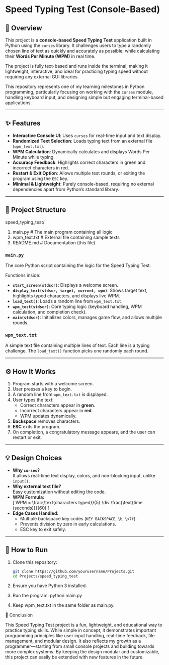 # Speed Typing Test (Console-Based)

## 📖 Overview
This project is a **console-based Speed Typing Test** application built in Python using the `curses` library. It challenges users to type a randomly chosen line of text as quickly and accurately as possible, while calculating their **Words Per Minute (WPM)** in real time.  

The project is fully text-based and runs inside the terminal, making it lightweight, interactive, and ideal for practicing typing speed without requiring any external GUI libraries.  

This repository represents one of my learning milestones in Python programming, particularly focusing on working with the `curses` module, handling keyboard input, and designing simple but engaging terminal-based applications.  

---

## ✨ Features
- **Interactive Console UI**: Uses `curses` for real-time input and text display.  
- **Randomized Text Selection**: Loads typing text from an external file (`wpm_text.txt`).  
- **WPM Calculation**: Dynamically calculates and displays Words Per Minute while typing.  
- **Accuracy Feedback**: Highlights correct characters in green and incorrect characters in red.  
- **Restart & Exit Option**: Allows multiple test rounds, or exiting the program using the `ESC` key.  
- **Minimal & Lightweight**: Purely console-based, requiring no external dependencies apart from Python’s standard library.  

---

## 📂 Project Structure

speed_typing_test/

1. main.py # The main program containing all logic
2.  wpm_text.txt # External file containing sample texts
3.   README.md # Documentation (this file)


### `main.py`
The core Python script containing the logic for the Speed Typing Test.  

Functions inside:
- **`start_screen(stdscr)`**: Displays a welcome screen.  
- **`display_text(stdscr, target, current, wpm)`**: Shows target text, highlights typed characters, and displays live WPM.  
- **`load_text()`**: Loads a random line from `wpm_text.txt`.  
- **`wpm_test(stdscr)`**: Core typing logic (keyboard handling, WPM calculation, and completion check).  
- **`main(stdscr)`**: Initializes colors, manages game flow, and allows multiple rounds.  

### `wpm_text.txt`
A simple text file containing multiple lines of text. Each line is a typing challenge. The `load_text()` function picks one randomly each round.  

---

## ⚙️ How It Works
1. Program starts with a welcome screen.  
2. User presses a key to begin.  
3. A random line from `wpm_text.txt` is displayed.  
4. User types the text:  
   - Correct characters appear in **green**.  
   - Incorrect characters appear in **red**.  
   - WPM updates dynamically.  
5. **Backspace** removes characters.  
6. **ESC** exits the program.  
7. On completion, a congratulatory message appears, and the user can restart or exit.  

---

## 💡 Design Choices
- **Why `curses`?**  
  It allows real-time text display, colors, and non-blocking input, unlike `input()`.  
- **Why external text file?**  
  Easy customization without editing the code.  
- **WPM Formula:**  
  \[
  WPM = \frac{\text{characters typed}}{5} \div \frac{\text{time (seconds)}}{60}
  \]  
- **Edge Cases Handled:**  
  - Multiple backspace key codes (`KEY_BACKSPACE`, `\b`, `\x7f`).  
  - Prevents division by zero in early calculations.  
  - ESC key to exit safely.  

---

## 🚀 How to Run
1. Clone this repository:  
   ```bash
   git clone https://github.com/yourusername/Projects.git
   cd Projects/speed_typing_test
2. Ensure you have Python 3 installed.

3. Run the program: python main.py
4. Keep wpm_text.txt in the same folder as main.py.


🎯 Conclusion

This Speed Typing Test project is a fun, lightweight, and educational way to practice typing skills. While simple in concept, it demonstrates important programming principles like user input handling, real-time feedback, file management, and modular design.
It also reflects my growth as a programmer—starting from small console projects and building towards more complex systems. By keeping the design modular and customizable, this project can easily be extended with new features in the future.
